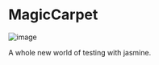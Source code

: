 MagicCarpet
===========
![image](https://raw.github.com/daytonn/magic_carpet/master/magic-carpet.png)

A whole new world of testing with jasmine.
